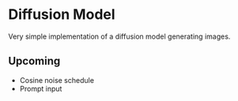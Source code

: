 # Diffusion Model
Very simple implementation of a diffusion model generating images.

## Upcoming
* Cosine noise schedule
* Prompt input